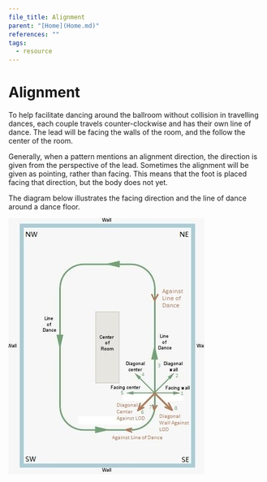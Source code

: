 ```yaml
---
file_title: Alignment
parent: "[Home](Home.md)"
references: ""
tags:
  - resource
---
```

# Alignment 
To help facilitate dancing around the ballroom without collision in travelling dances, each couple travels counter-clockwise and has their own line of dance. The lead will be facing the walls of the room, and the follow the center of the room.

Generally, when a pattern mentions an alignment direction, the direction is given from the perspective of the lead. Sometimes the alignment will be given as pointing, rather than facing. This means that the foot is placed facing that direction, but the body does not yet.

The diagram below illustrates the facing direction and the line of dance around a dance floor. 




![](attachments/Alignment_Diagram.png)